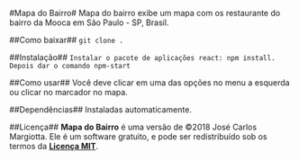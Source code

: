 #Mapa do Bairro#
Mapa do bairro exibe um mapa com os restaurante do bairro da Mooca em São Paulo - SP, Brasil.

##Como baixar##
`git clone .`

##Instalação##
`Instalar o pacote de aplicações react: npm install. Depois dar o comando npm-start`

##Como usar##
Você deve clicar em uma das opções no menu a esquerda ou clicar no marcador no mapa.

##Dependências##
Instaladas automaticamente.

##Licença##
**Mapa do Bairro** é uma versão de ©2018 José Carlos Margiotta. Ele é um software gratuito, e pode ser redistribuído sob os termos da [**Licença MIT**](https://choosealicense.com/licenses/mit/).

